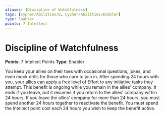 ```yaml
---
aliases: [Discipline of Watchfulness]
tags: [Cypher/Abilities/D, Cypher/Abilities/Enabler]
type: Enabler
points: 7 Intellect
---
```


# Discipline of Watchfulness

**Points**: 7 Intellect Points
**Type**: Enabler

You keep your allies on their toes with occasional questions, jokes, and even mock drills for those who care to join in. After spending 24 hours with you, your allies can apply a free level of Effort to any initiative tasks they attempt. This benefit is ongoing while you remain in the allies’ company. It ends if you leave, but it resumes if you return to the allies’ company within 24 hours. If you leave the allies’ company for more than 24 hours, you must spend another 24 hours together to reactivate the benefit. You must spend the Intellect point cost each 24 hours you wish to keep the benefit active.

